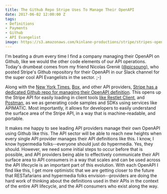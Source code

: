 ```yaml
---
title: The Github Repo Stripe Uses To Manage Their OpenAPI
date: 2017-06-02 12:00:00 Z
tags:
- Definitions
- Payments
- Github
- API Evangelist
image: https://s3.amazonaws.com/kinlane-productions/stripe/stripes-openapi-specification-on-github.png
---
```


I'm beating a drum every time I find a company managing their OpenAPI on Github, like we would the other code elements of our API operations. Today's drumbeat comes from my friend Nicolas Grenié ([@picsoung](https://twitter.com/picsoung)), who posted Stripe's Github repository for their OpenAPI in our Slack channel for the super cool API Evangelists in the sector. ;-)

Along with the [New York Times](http://apievangelist.com/2017/03/01/new-york-times-manages-their-openapi-using-github/), [Box](http://apievangelist.com/2017/05/22/box-goes-all-in-on-openapi/), and other API providers, [Stripe has a dedicated Github repo for managing their OpenAPI definition](https://github.com/stripe/openapi). This opens up the Stripe API for easily loading in client tools [like Restlet Client](https://restlet.com/modules/client/), and [Postman](https://www.getpostman.com/), as we as generating code samples and SDKs using services like APIMATIC. Most importantly, it allows for developers to easily understand the surface area of the Stripe API, in a way that is machine-readable, and portable.

It makes me happy to see leading API providers manage their own OpenAPI using Github like this. The API sector will be able to reach new heights when every single API provider manages their API definitions like this. I know, I know hypermedia folks--everyone should just do hypermedia. Yes, they should. However, we need some initial steps to occur before that is possible, and API providers being able to effectively communicate their API surface area to API consumers in a way that scales and can be used across the API lifecycle is an important part of this evolution. With each OpenAPI I find like this, I get more optimistic that we are getting closer to the future that RESTafarians and hypermedia folks envision--providers are doing the hard work of thinking about the definitions used in their APIs in the context of the entire API lifecycle, and the API consumers who exist along the way.
